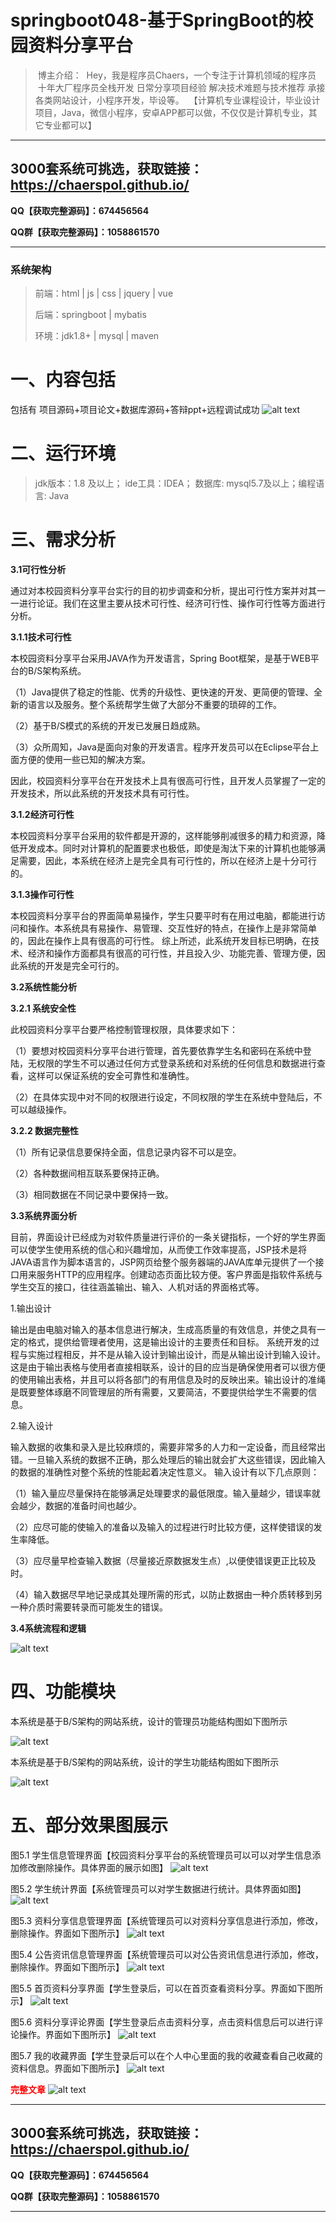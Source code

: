 # springboot048-基于SpringBoot的校园资料分享平台

>  博主介绍：
>  Hey，我是程序员Chaers，一个专注于计算机领域的程序员
>  十年大厂程序员全栈开发‍ 日常分享项目经验 解决技术难题与技术推荐 承接各类网站设计，小程序开发，毕设等。
>  【计算机专业课程设计，毕业设计项目，Java，微信小程序，安卓APP都可以做，不仅仅是计算机专业，其它专业都可以】

<hr>

## 3000套系统可挑选，获取链接：https://chaerspol.github.io/

<p size="5" color="red"><b>QQ【获取完整源码】：674456564</b></p>

<p size="5" color="red"><b>QQ群【获取完整源码】：1058861570</b></p>

<hr>

### 系统架构

> 前端：html | js | css | jquery | vue
>
> 后端：springboot | mybatis
> 
> 环境：jdk1.8+ | mysql | maven

# 一、内容包括
包括有  项目源码+项目论文+数据库源码+答辩ppt+远程调试成功
![alt text](images/image.png)

# 二、运行环境

> jdk版本：1.8 及以上； ide工具：IDEA； 数据库: mysql5.7及以上；编程语言: Java


# 三、需求分析

**3.1可行性分析**

通过对本校园资料分享平台实行的目的初步调查和分析，提出可行性方案并对其一一进行论证。我们在这里主要从技术可行性、经济可行性、操作可行性等方面进行分析。

**3.1.1技术可行性**

本校园资料分享平台采用JAVA作为开发语言，Spring Boot框架，是基于WEB平台的B/S架构系统。

（1）Java提供了稳定的性能、优秀的升级性、更快速的开发、更简便的管理、全新的语言以及服务。整个系统帮学生做了大部分不重要的琐碎的工作。

（2）基于B/S模式的系统的开发已发展日趋成熟。

（3）众所周知，Java是面向对象的开发语言。程序开发员可以在Eclipse平台上面方便的使用一些已知的解决方案。    

因此，校园资料分享平台在开发技术上具有很高可行性，且开发人员掌握了一定的开发技术，所以此系统的开发技术具有可行性。

**3.1.2经济可行性**

本校园资料分享平台采用的软件都是开源的，这样能够削减很多的精力和资源，降低开发成本。同时对计算机的配置要求也极低，即使是淘汰下来的计算机也能够满足需要，因此，本系统在经济上是完全具有可行性的，所以在经济上是十分可行的。

**3.1.3操作可行性**


本校园资料分享平台的界面简单易操作，学生只要平时有在用过电脑，都能进行访问和操作。本系统具有易操作、易管理、交互性好的特点，在操作上是非常简单的，因此在操作上具有很高的可行性。
综上所述，此系统开发目标已明确，在技术、经济和操作方面都具有很高的可行性，并且投入少、功能完善、管理方便，因此系统的开发是完全可行的。

**3.2系统性能分析**

**3.2.1 系统安全性**

此校园资料分享平台要严格控制管理权限，具体要求如下：

（1）要想对校园资料分享平台进行管理，首先要依靠学生名和密码在系统中登陆，无权限的学生不可以通过任何方式登录系统和对系统的任何信息和数据进行查看，这样可以保证系统的安全可靠性和准确性。

（2）在具体实现中对不同的权限进行设定，不同权限的学生在系统中登陆后，不可以越级操作。

**3.2.2 数据完整性**

（1）所有记录信息要保持全面，信息记录内容不可以是空。

（2）各种数据间相互联系要保持正确。

（3）相同数据在不同记录中要保持一致。

**3.3系统界面分析**

目前，界面设计已经成为对软件质量进行评价的一条关键指标，一个好的学生界面可以使学生使用系统的信心和兴趣增加，从而使工作效率提高，JSP技术是将JAVA语言作为脚本语言的，JSP网页给整个服务器端的JAVA库单元提供了一个接口用来服务HTTP的应用程序。创建动态页面比较方便。客户界面是指软件系统与学生交互的接口，往往涵盖输出、输入、人机对话的界面格式等。

1.输出设计

输出是由电脑对输入的基本信息进行解决，生成高质量的有效信息，并使之具有一定的格式，提供给管理者使用，这是输出设计的主要责任和目标。
系统开发的过程与实施过程相反，并不是从输入设计到输出设计，而是从输出设计到输入设计。这是由于输出表格与使用者直接相联系，设计的目的应当是确保使用者可以很方便的使用输出表格，并且可以将各部门的有用信息及时的反映出来。输出设计的准绳是既要整体琢磨不同管理层的所有需要，又要简洁，不要提供给学生不需要的信息。

2.输入设计

输入数据的收集和录入是比较麻烦的，需要非常多的人力和一定设备，而且经常出错。一旦输入系统的数据不正确，那么处理后的输出就会扩大这些错误，因此输入的数据的准确性对整个系统的性能起着决定性意义。
输入设计有以下几点原则：

（1）输入量应尽量保持在能够满足处理要求的最低限度。输入量越少，错误率就会越少，数据的准备时间也越少。

（2）应尽可能的使输入的准备以及输入的过程进行时比较方便，这样使错误的发生率降低。

（3）应尽量早检查输入数据（尽量接近原数据发生点）,以便使错误更正比较及时。

（4）输入数据尽早地记录成其处理所需的形式，以防止数据由一种介质转移到另一种介质时需要转录而可能发生的错误。

**3.4系统流程和逻辑**

![alt text](images/image-2.png)

# 四、功能模块

本系统是基于B/S架构的网站系统，设计的管理员功能结构图如下图所示

![alt text](images/image-3.png)

本系统是基于B/S架构的网站系统，设计的学生功能结构图如下图所示

![alt text](images/image-4.png)

# 五、部分效果图展示

图5.1 学生信息管理界面【校园资料分享平台的系统管理员可以可以对学生信息添加修改删除操作。具体界面的展示如图】
![alt text](images/image-5.png)

图5.2 学生统计界面【系统管理员可以对学生数据进行统计。具体界面如图】
![alt text](images/image-6.png)

图5.3 资料分享信息管理界面【系统管理员可以对资料分享信息进行添加，修改，删除操作。界面如下图所示】
![alt text](images/image-7.png)

图5.4 公告资讯信息管理界面【系统管理员可以对公告资讯信息进行添加，修改，删除操作。界面如下图所示】
![alt text](images/image-8.png)

图5.5 首页资料分享界面【学生登录后，可以在首页查看资料分享。界面如下图所示】
![alt text](images/image-9.png)

图5.6 资料分享评论界面【学生登录后点击资料分享，点击资料信息后可以进行评论操作。界面如下图所示】
![alt text](images/image-10.png)

图5.7 我的收藏界面【学生登录后可以在个人中心里面的我的收藏查看自己收藏的资料信息。界面如下图所示】
![alt text](images/image-11.png)

 <font  color="red"><b>完整文章</b></font>
![alt text](images/image-1.png)

 <hr>

## 3000套系统可挑选，获取链接：https://chaerspol.github.io/

<p size="5" color="red"><b>QQ【获取完整源码】：674456564</b></p>

<p size="5" color="red"><b>QQ群【获取完整源码】：1058861570</b></p>

<hr>